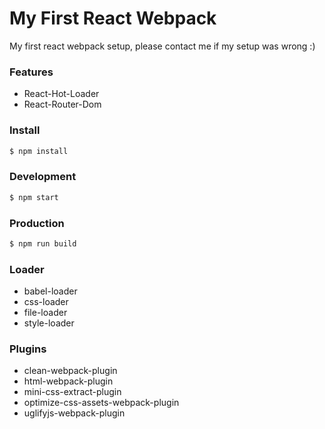 # My First React Webpack
My first react webpack setup, please contact me if my setup was wrong :)

### Features
- React-Hot-Loader
- React-Router-Dom

### Install
```bash
$ npm install
```
### Development
```bash
$ npm start
```

### Production
```bash
$ npm run build
```

### Loader
- babel-loader
- css-loader
- file-loader
- style-loader

### Plugins
- clean-webpack-plugin
- html-webpack-plugin
- mini-css-extract-plugin
- optimize-css-assets-webpack-plugin
- uglifyjs-webpack-plugin